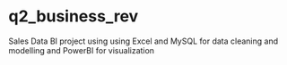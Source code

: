 # q2_business_rev
Sales Data BI project using using Excel and MySQL for data cleaning and modelling and PowerBI for visualization
